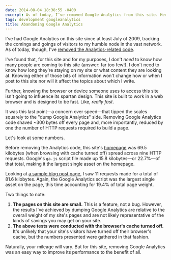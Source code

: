 ```yaml
---
date: 2014-08-04 18:38:55 -0400
excerpt: As of today, I’ve removed Google Analytics from this site. Here’s why.
tags: development googleanalytics
title: Abandoning Google Analytics
---
```


I've had Google Analytics on this site since at least July of 2009, tracking the comings and goings of visitors to my humble node in the vast network. As of today, though, I've [removed the Analytics-related code](https://github.com/jgarber623/sixtwothree.org/commit/225c32239af7affec5247b668c7a69acd72eff25).

I've found that, for this site and for my purposes, I don't _need_ to know how many people are coming to this site (answer: far too few!). I don't need to know how long they're staying on my site or what content they are looking at. Knowing either of those bits of information won't change how or when I post to this site nor will it affect the topics about which I write.

Further, knowing the browser or device someone uses to access this site isn't going to influence its spartan design. This site is built to work in a web browser and is designed to be fast. Like, _really fast_.

It was this last point—a concern over speed—that tipped the scales squarely to the "dump Google Analytics" side. Removing Google Analytics code shaved ~300 bytes off every page and, more importantly, reduced by one the number of HTTP requests required to build a page.

Let's look at some numbers.

Before removing the Analytics code, this site's [homepage](/) was 69.5 kilobytes (when browsing with cache turned off) spread across nine HTTP requests. Google's `ga.js` script file made up 15.8 kilobytes—or 22.7%—of that total, making it the largest single asset on the homepage.

Looking at [a sample blog post page](/blog/the-internet-never-forgets), I saw 11 requests made for a total of 81.6 kilobytes. Again, the Google Analytics script was the largest single asset on the page, this time accounting for 19.4% of total page weight.

Two things to note:

1. **The pages on this site are small.** This is a feature, not a bug. However, the results I've achieved by dumping Google Analytics are relative to the overall weight of my site's pages and are not likely representative of the kinds of savings you may get on your site.
2. **The above tests were conducted with the browser's cache turned off.** It's unlikely that your site's visitors have turned off their browser's cache, but the numbers presented were gathered in that fashion.

Naturally, your mileage will vary. But for this site, removing Google Analytics was an easy way to improve its performance to the benefit of all.